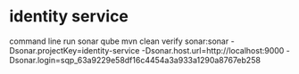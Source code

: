 # identity service


command line run sonar qube
mvn clean verify sonar:sonar -Dsonar.projectKey=identity-service -Dsonar.host.url=http://localhost:9000 -Dsonar.login=sqp_63a9229e58df16c4454a3a933a1290a8767eb258